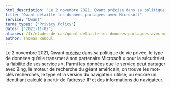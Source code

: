 ```yaml
---
html_description: "Le 2 novembre 2021, Qwant précise dans sa politique de vie privée, le type de données qu’elle transmet à son partenaire Microsoft « pour la sécurité et la fiabilité de ses services »."
title: "Qwant détaille les données partagées avec Microsoft"
service: "Qwant"
terms_types: ["Privacy Policy"]
dates: ["2021-11-02"]
aliases: /fr/etudes-de-cas/qwant-detaille-les-donnees-partagees-avec-microsoft/
author: Thomas Reboul
---
```


Le 2 novembre 2021, Qwant <a target="_blank" rel="noopener" href="https://github.com/OpenTermsArchive/contrib-versions/commit/549e959ef7671a194b9bedba8d12c8031c39b922">précise</a> dans sa politique de vie privée, le type de données qu’elle transmet à son partenaire Microsoft « pour la sécurité et la fiabilité de ses services ». Parmi les données que le service peut partager avec Bing, le moteur de recherche du géant américain, on trouve les mot-clés recherchés, le type et la version du navigateur utilisé, ou encore un identifiant calculé à partir de l’adresse IP et des informations du navigateur.
